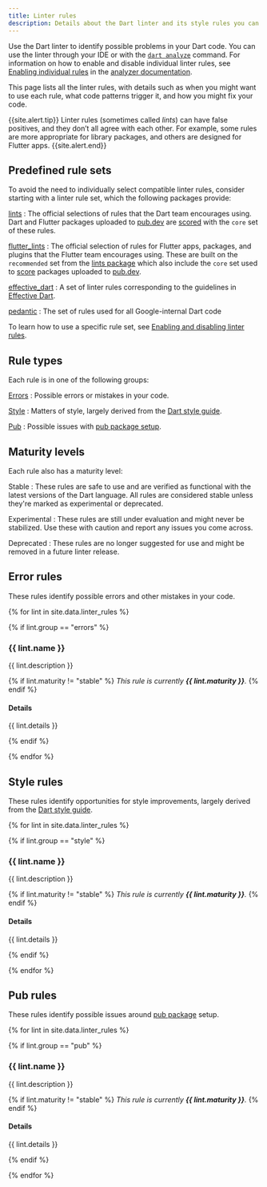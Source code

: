 ```yaml
---
title: Linter rules
description: Details about the Dart linter and its style rules you can choose.
---
```


Use the Dart linter to identify possible problems in your Dart code.
You can use the linter through your IDE
or with the [`dart analyze`](/tools/dart-analyze) command.
For information on how to enable and disable individual linter rules, see
[Enabling individual rules][] in the [analyzer documentation][].

[Enabling individual rules]: guides/language/analysis-options#individual-rules
[analyzer documentation]: /guides/language/analysis-options

This page lists all the linter rules,
with details such as when you might want to use each rule,
what code patterns trigger it, and
how you might fix your code.

{{site.alert.tip}}
Linter rules (sometimes called _lints_) can have false positives,
and they don’t all agree with each other.
For example, some rules are more appropriate for library packages,
and others are designed for Flutter apps.
{{site.alert.end}}

## Predefined rule sets

To avoid the need to individually select compatible linter rules,
consider starting with a linter rule set,
which the following packages provide:

[lints]({{site.pub-pkg}}/lints)
: The official selections of rules that the Dart team encourages using. 
  Dart and Flutter packages uploaded to [pub.dev]({{site.pub}}) 
  are [scored]({{site.pub}}/help/scoring) 
  with the `core` set of these rules.

[flutter_lints]({{site.pub-pkg}}/flutter_lints)
: The official selection of rules for Flutter apps, packages, and plugins 
  that the Flutter team encourages using. These are built on the `recommended`
  set from the [lints package]({{site.pub-pkg}}/lints) which also include the
  `core` set used to [score]({{site.pub}}/help/scoring) 
  packages uploaded to [pub.dev]({{site.pub}}).

[effective_dart]({{site.pub-pkg}}/effective_dart)
: A set of linter rules corresponding to the guidelines in [Effective Dart][].

[pedantic]({{site.pub-pkg}}/pedantic)
: The set of rules used for all Google-internal Dart code

To learn how to use a specific rule set,
see [Enabling and disabling linter rules][].

[Enabling and disabling linter rules]: /guides/language/analysis-options#enabling-linter-rules
[Effective Dart]: /guides/language/effective-dart

## Rule types

Each rule is in one of the following groups:

[Errors](#error-rules)
: Possible errors or mistakes in your code.

[Style](#style-rules)
: Matters of style, largely derived from the [Dart style guide][].

[Pub](#pub-rules)
: Possible issues with [pub package setup](/guides/packages).

## Maturity levels

Each rule also has a maturity level:

Stable
: These rules are safe to use and are verified as functional
  with the latest versions of the Dart language.
  All rules are considered stable
  unless they're marked as experimental or deprecated.

Experimental
: These rules are still under evaluation and might never be stabilized.
  Use these with caution and report any issues you come across.

Deprecated
: These rules are no longer suggested for use
  and might be removed in a future linter release.

## Error rules

These rules identify possible errors and other mistakes in your code.

{% for lint in site.data.linter_rules %}

{% if lint.group == "errors" %}

### {{ lint.name }}

{{ lint.description }}

{% if lint.maturity != "stable" %}
_This rule is currently **{{ lint.maturity }}**._
{% endif %}

#### Details

{{ lint.details }}

{% endif %}

{% endfor %}

## Style rules

These rules identify opportunities for style improvements, 
largely derived from the [Dart style guide][].

{% for lint in site.data.linter_rules %}

{% if lint.group == "style" %}

### {{ lint.name }}

{{ lint.description }}

{% if lint.maturity != "stable" %}
_This rule is currently **{{ lint.maturity }}**._
{% endif %}

#### Details

{{ lint.details }}

{% endif %}

{% endfor %}

## Pub rules

These rules identify possible issues around 
[pub package](/guides/packages) setup.

{% for lint in site.data.linter_rules %}

{% if lint.group == "pub" %}

### {{ lint.name }}

{{ lint.description }}

{% if lint.maturity != "stable" %}
_This rule is currently **{{ lint.maturity }}**._
{% endif %}

#### Details

{{ lint.details }}

{% endif %}

{% endfor %}

[Enabling and disabling linter rules]: /guides/language/analysis-options#enabling-linter-rules
[Dart style guide]: /guides/language/effective-dart/style
